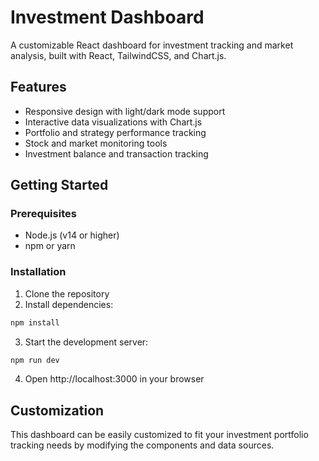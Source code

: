 # Investment Dashboard

A customizable React dashboard for investment tracking and market analysis, built with React, TailwindCSS, and Chart.js.

## Features

- Responsive design with light/dark mode support
- Interactive data visualizations with Chart.js
- Portfolio and strategy performance tracking
- Stock and market monitoring tools
- Investment balance and transaction tracking

## Getting Started

### Prerequisites

- Node.js (v14 or higher)
- npm or yarn

### Installation

1. Clone the repository
2. Install dependencies:

```bash
npm install
```

3. Start the development server:

```bash
npm run dev
```

4. Open http://localhost:3000 in your browser

## Customization

This dashboard can be easily customized to fit your investment portfolio tracking needs by modifying the components and data sources.
